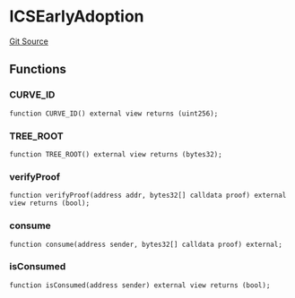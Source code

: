 # ICSEarlyAdoption

[Git Source](https://github.com/lidofinance/community-staking-module/blob/d66a4396f737199bcc2932e5dd1066d022d333e0/src/interfaces/ICSEarlyAdoption.sol)

## Functions

### CURVE_ID

```solidity
function CURVE_ID() external view returns (uint256);
```

### TREE_ROOT

```solidity
function TREE_ROOT() external view returns (bytes32);
```

### verifyProof

```solidity
function verifyProof(address addr, bytes32[] calldata proof) external view returns (bool);
```

### consume

```solidity
function consume(address sender, bytes32[] calldata proof) external;
```

### isConsumed

```solidity
function isConsumed(address sender) external view returns (bool);
```
